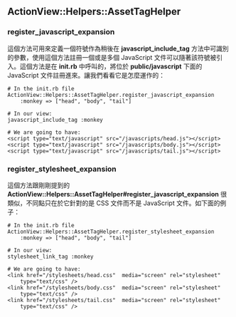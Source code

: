 ## ActionView::Helpers::AssetTagHelper

### register\_javascript\_expansion

這個方法可用來定義一個符號作為稍後在 **javascript\_include\_tag** 方法中可識別的參數，使用這個方法註冊一個或是多個 JavaScript 文件可以隨著該符號被引入。這個方法是在 **init.rb** 中呼叫的，將位於 **public/javascript** 下面的 JavaScript 文件註冊進來。讓我們看看它是怎麼運作的：

	# In the init.rb file
	ActionView::Helpers::AssetTagHelper.register_javascript_expansion 
		:monkey => ["head", "body", "tail"] 

	# In our view:
	javascript_include_tag :monkey

	# We are going to have:
	<script type="text/javascript" src="/javascripts/head.js"></script>
	<script type="text/javascript" src="/javascripts/body.js"></script>
	<script type="text/javascript" src="/javascripts/tail.js"></script>


### register\_stylesheet\_expansion

這個方法跟剛剛提到的 **ActionView::Helpers::AssetTagHelper#register\_javascript\_expansion** 很類似，不同點只在於它針對的是 CSS 文件而不是 JavaScript 文件。如下面的例子：

	# In the init.rb file
	ActionView::Helpers::AssetTagHelper.register_stylesheet_expansion 
		:monkey => ["head", "body", "tail"] 

	# In our view:
	stylesheet_link_tag :monkey

	# We are going to have:
	<link href="/stylesheets/head.css"  media="screen" rel="stylesheet" 
		type="text/css" />
	<link href="/stylesheets/body.css"  media="screen" rel="stylesheet" 
		type="text/css" />
	<link href="/stylesheets/tail.css"  media="screen" rel="stylesheet" 
		type="text/css" />